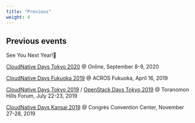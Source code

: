 ```yaml
---
title: "Previous"
weight: 4
---
```


## Previous events

See You Next Year!👋

[CloudNative Days Tokyo 2020](https://cndt2020.cloudnativedays.jp/) @ Online, September 8-9, 2020

[CloudNative Days Fukuoka 2019](https://cloudnativedays.jp/cndf2019/) @ ACROS Fukuoka, April 16, 2019

[CloudNative Days Tokyo 2019](https://cloudnativedays.jp/cndt2019/) / [OpenStack Days Tokyo 2019](http://openstackdays.com/) @ Toranomon Hills Forum, July 22-23, 2019

[CloudNative Days Kansai 2019](https://cloudnativedays.jp/cndk2019/) @ Congrès Convention Center, November 27-28, 2019

